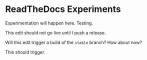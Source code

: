 # ReadTheDocs Experiments

Experimentation will happen here. Testing.

This edit should not go live until I push a release.

Will this edit trigger a build of the `stable` branch? How about now?

This should trigger.
